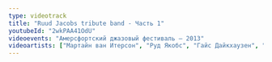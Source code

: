 ```yaml
---
type: videotrack
title: "Ruud Jacobs tribute band - Часть 1"
youtubeId: "2wkPAA41OdU"
videoevents: "Амерсфортский джазовый фестиваль — 2013"
videoartists: ["Мартайн ван Итерсон", "Руд Якобс", "Гайс Дайкхаузен", "Питер Бейтс", "Фердинанд Повел"]
---
```

